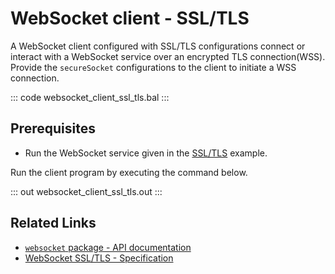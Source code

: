 # WebSocket client - SSL/TLS

A WebSocket client configured with SSL/TLS configurations connect or interact with a WebSocket service over an encrypted TLS connection(WSS). Provide the `secureSocket` configurations to the client to initiate a WSS connection.

::: code websocket_client_ssl_tls.bal :::

## Prerequisites
- Run the WebSocket service given in the [SSL/TLS](/learn/by-example/websocket-service-ssl-tls/) example.

Run the client program by executing the command below.

::: out websocket_client_ssl_tls.out :::

## Related Links
- [`websocket` package - API documentation](https://lib.ballerina.io/ballerina/websocket/latest)
- [WebSocket SSL/TLS - Specification](/spec/websocket/#5-securing-the-websocket-connections)
